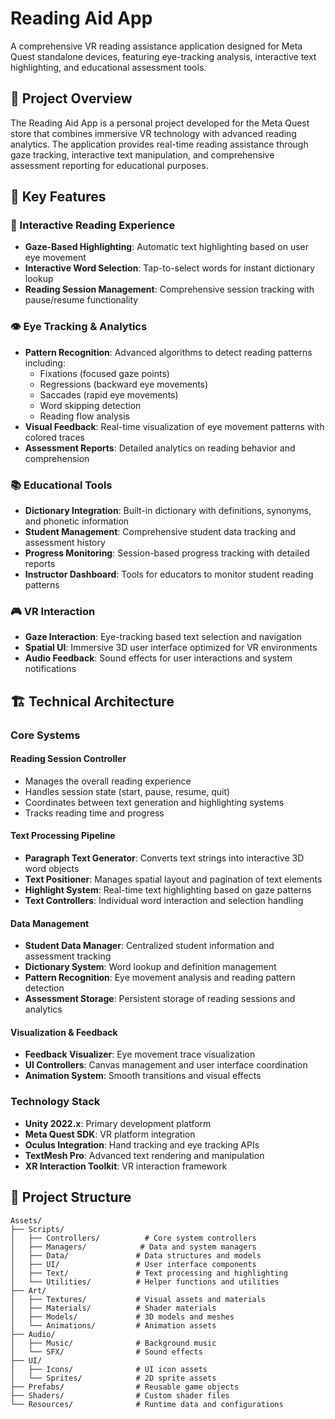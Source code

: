 # Reading Aid App

A comprehensive VR reading assistance application designed for Meta Quest standalone devices, featuring eye-tracking analysis, interactive text highlighting, and educational assessment tools.

## 🎯 Project Overview

The Reading Aid App is a personal project developed for the Meta Quest store that combines immersive VR technology with advanced reading analytics. The application provides real-time reading assistance through gaze tracking, interactive text manipulation, and comprehensive assessment reporting for educational purposes.

## 🚀 Key Features

### 📖 Interactive Reading Experience
- **Gaze-Based Highlighting**: Automatic text highlighting based on user eye movement
- **Interactive Word Selection**: Tap-to-select words for instant dictionary lookup
- **Reading Session Management**: Comprehensive session tracking with pause/resume functionality

### 👁️ Eye Tracking & Analytics
- **Pattern Recognition**: Advanced algorithms to detect reading patterns including:
  - Fixations (focused gaze points)
  - Regressions (backward eye movements)
  - Saccades (rapid eye movements)
  - Word skipping detection
  - Reading flow analysis
- **Visual Feedback**: Real-time visualization of eye movement patterns with colored traces
- **Assessment Reports**: Detailed analytics on reading behavior and comprehension

### 📚 Educational Tools
- **Dictionary Integration**: Built-in dictionary with definitions, synonyms, and phonetic information
- **Student Management**: Comprehensive student data tracking and assessment history
- **Progress Monitoring**: Session-based progress tracking with detailed reports
- **Instructor Dashboard**: Tools for educators to monitor student reading patterns

### 🎮 VR Interaction
- **Gaze Interaction**: Eye-tracking based text selection and navigation
- **Spatial UI**: Immersive 3D user interface optimized for VR environments
- **Audio Feedback**: Sound effects for user interactions and system notifications

## 🏗️ Technical Architecture

### Core Systems

#### **Reading Session Controller**
- Manages the overall reading experience
- Handles session state (start, pause, resume, quit)
- Coordinates between text generation and highlighting systems
- Tracks reading time and progress

#### **Text Processing Pipeline**
- **Paragraph Text Generator**: Converts text strings into interactive 3D word objects
- **Text Positioner**: Manages spatial layout and pagination of text elements
- **Highlight System**: Real-time text highlighting based on gaze patterns
- **Text Controllers**: Individual word interaction and selection handling

#### **Data Management**
- **Student Data Manager**: Centralized student information and assessment tracking
- **Dictionary System**: Word lookup and definition management
- **Pattern Recognition**: Eye movement analysis and reading pattern detection
- **Assessment Storage**: Persistent storage of reading sessions and analytics

#### **Visualization & Feedback**
- **Feedback Visualizer**: Eye movement trace visualization
- **UI Controllers**: Canvas management and user interface coordination
- **Animation System**: Smooth transitions and visual effects

### Technology Stack
- **Unity 2022.x**: Primary development platform
- **Meta Quest SDK**: VR platform integration
- **Oculus Integration**: Hand tracking and eye tracking APIs
- **TextMesh Pro**: Advanced text rendering and manipulation
- **XR Interaction Toolkit**: VR interaction framework

## 📁 Project Structure

```
Assets/
├── Scripts/
│   ├── Controllers/          # Core system controllers
│   ├── Managers/            # Data and system managers
│   ├── Data/               # Data structures and models
│   ├── UI/                 # User interface components
│   ├── Text/               # Text processing and highlighting
│   └── Utilities/          # Helper functions and utilities
├── Art/
│   ├── Textures/           # Visual assets and materials
│   ├── Materials/          # Shader materials
│   ├── Models/             # 3D models and meshes
│   └── Animations/         # Animation assets
├── Audio/
│   ├── Music/              # Background music
│   └── SFX/                # Sound effects
├── UI/
│   ├── Icons/              # UI icon assets
│   └── Sprites/            # 2D sprite assets
├── Prefabs/                # Reusable game objects
├── Shaders/                # Custom shader files
└── Resources/              # Runtime data and configurations
```
